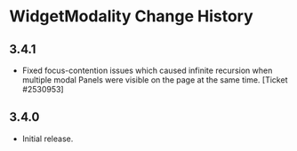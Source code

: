 WidgetModality Change History
=============================

3.4.1
-----

  * Fixed focus-contention issues which caused infinite recursion when multiple
    modal Panels were visible on the page at the same time. [Ticket #2530953] 

3.4.0
-----

  * Initial release.
